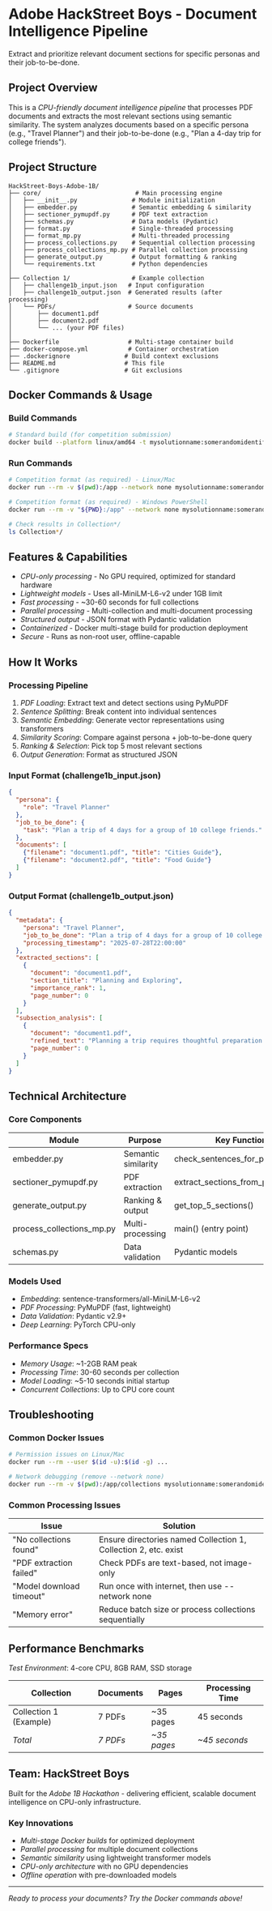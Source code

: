 # Adobe HackStreet Boys - Document Intelligence Pipeline

Extract and prioritize relevant document sections for specific personas and their job-to-be-done.

## Project Overview

This is a *CPU-friendly document intelligence pipeline* that processes PDF documents and extracts the most relevant sections using semantic similarity. The system analyzes documents based on a specific persona (e.g., "Travel Planner") and their job-to-be-done (e.g., "Plan a 4-day trip for college friends").

## Project Structure

```
HackStreet-Boys-Adobe-1B/
├── core/                          # Main processing engine
│   ├── __init__.py               # Module initialization
│   ├── embedder.py               # Semantic embedding & similarity
│   ├── sectioner_pymupdf.py      # PDF text extraction
│   ├── schemas.py                # Data models (Pydantic)
│   ├── format.py                 # Single-threaded processing
│   ├── format_mp.py              # Multi-threaded processing
│   ├── process_collections.py    # Sequential collection processing
│   ├── process_collections_mp.py # Parallel collection processing
│   ├── generate_output.py        # Output formatting & ranking
│   └── requirements.txt          # Python dependencies
│
├── Collection 1/                 # Example collection
│   ├── challenge1b_input.json   # Input configuration
│   ├── challenge1b_output.json  # Generated results (after processing)
│   └── PDFs/                    # Source documents
│       ├── document1.pdf
│       ├── document2.pdf
│       └── ... (your PDF files)
│
├── Dockerfile                   # Multi-stage container build
├── docker-compose.yml           # Container orchestration
├── .dockerignore               # Build context exclusions
├── README.md                   # This file
└── .gitignore                  # Git exclusions
```


## Docker Commands & Usage

### Build Commands

```bash
# Standard build (for competition submission)
docker build --platform linux/amd64 -t mysolutionname:somerandomidentifier .
```

### Run Commands

```bash
# Competition format (as required) - Linux/Mac
docker run --rm -v $(pwd):/app --network none mysolutionname:somerandomidentifier

# Competition format (as required) - Windows PowerShell
docker run --rm -v "${PWD}:/app" --network none mysolutionname:somerandomidentifier

# Check results in Collection*/
ls Collection*/
```

## Features & Capabilities

- *CPU-only processing* - No GPU required, optimized for standard hardware
- *Lightweight models* - Uses all-MiniLM-L6-v2 under 1GB limit
- *Fast processing* - ~30-60 seconds for full collections
- *Parallel processing* - Multi-collection and multi-document processing
- *Structured output* - JSON format with Pydantic validation
- *Containerized* - Docker multi-stage build for production deployment
- *Secure* - Runs as non-root user, offline-capable

## How It Works

### Processing Pipeline

1. *PDF Loading*: Extract text and detect sections using PyMuPDF
2. *Sentence Splitting*: Break content into individual sentences
3. *Semantic Embedding*: Generate vector representations using transformers
4. *Similarity Scoring*: Compare against persona + job-to-be-done query
5. *Ranking & Selection*: Pick top 5 most relevant sections
6. *Output Generation*: Format as structured JSON

### Input Format (challenge1b_input.json)

```json
{
  "persona": {
    "role": "Travel Planner"
  },
  "job_to_be_done": {
    "task": "Plan a trip of 4 days for a group of 10 college friends."
  },
  "documents": [
    {"filename": "document1.pdf", "title": "Cities Guide"},
    {"filename": "document2.pdf", "title": "Food Guide"}
  ]
}
```

### Output Format (challenge1b_output.json)

```json
{
  "metadata": {
    "persona": "Travel Planner",
    "job_to_be_done": "Plan a trip of 4 days for a group of 10 college friends.",
    "processing_timestamp": "2025-07-28T22:00:00"
  },
  "extracted_sections": [
    {
      "document": "document1.pdf",
      "section_title": "Planning and Exploring",
      "importance_rank": 1,
      "page_number": 0
    }
  ],
  "subsection_analysis": [
    {
      "document": "document1.pdf", 
      "refined_text": "Planning a trip requires thoughtful preparation...",
      "page_number": 0
    }
  ]
}
```

## Technical Architecture

### Core Components

| Module | Purpose | Key Functions |
|--------|---------|---------------|
| embedder.py | Semantic similarity | check_sentences_for_persona_job() |
| sectioner_pymupdf.py | PDF extraction | extract_sections_from_pdf() |
| generate_output.py | Ranking & output | get_top_5_sections() |
| process_collections_mp.py | Multi-processing | main() (entry point) |
| schemas.py | Data validation | Pydantic models |

### Models Used

- *Embedding*: sentence-transformers/all-MiniLM-L6-v2
- *PDF Processing*: PyMuPDF (fast, lightweight)
- *Data Validation*: Pydantic v2.9+
- *Deep Learning*: PyTorch CPU-only

### Performance Specs

- *Memory Usage*: ~1-2GB RAM peak
- *Processing Time*: 30-60 seconds per collection
- *Model Loading*: ~5-10 seconds initial startup
- *Concurrent Collections*: Up to CPU core count

## Troubleshooting

### Common Docker Issues

```bash
# Permission issues on Linux/Mac
docker run --rm --user $(id -u):$(id -g) ...

# Network debugging (remove --network none)
docker run --rm -v $(pwd):/app/collections mysolutionname:somerandomidentifier
```

### Common Processing Issues

| Issue | Solution |
|-------|----------|
| "No collections found" | Ensure directories named Collection 1, Collection 2, etc. exist |
| "PDF extraction failed" | Check PDFs are text-based, not image-only |
| "Model download timeout" | Run once with internet, then use --network none |
| "Memory error" | Reduce batch size or process collections sequentially |

## Performance Benchmarks

*Test Environment*: 4-core CPU, 8GB RAM, SSD storage

| Collection | Documents | Pages | Processing Time |
|------------|-----------|-------|-----------------|
| Collection 1 (Example) | 7 PDFs | ~35 pages | 45 seconds |
| *Total* | *7 PDFs* | *~35 pages* | *~45 seconds* |

## Team: HackStreet Boys

Built for the *Adobe 1B Hackathon* - delivering efficient, scalable document intelligence on CPU-only infrastructure.

### Key Innovations

- *Multi-stage Docker builds* for optimized deployment  
- *Parallel processing* for multiple document collections  
- *Semantic similarity* using lightweight transformer models  
- *CPU-only architecture* with no GPU dependencies  
- *Offline operation* with pre-downloaded models  

---

*Ready to process your documents? Try the Docker commands above!*